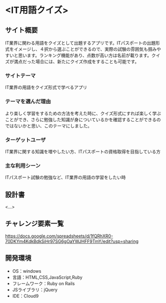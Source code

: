# <IT用語クイズ>

## サイト概要
IT業界に関わる用語をクイズとして出題するアプリです。ITパスポートの出題形式をイメージし、４択から選ぶことができるので、実際の試験の雰囲気も掴みやすいと思います。ランキング機能があり、点数が高い方は名前が載ります。クイズが満点だった場合には、新たにクイズ作成をすることも可能です。

### サイトテーマ
IT業界の用語をクイズ形式で学べるアプリ

### テーマを選んだ理由
より楽しく学習をするための方法を考えた時に、クイズ形式にすれば楽しく学ぶことができ、さらに勉強した知識が身についているかを確認することができるのではないかと思い、このテーマにしました。

### ターゲットユーザ
IT業界に関する知識を増やしたい方、ITパスポートの資格取得を目指している方

### 主な利用シーン
ITパスポート試験の勉強など、IT業界の用語の学習をしたい時

## 設計書
<...>

## チャレンジ要素一覧
<https://docs.google.com/spreadsheets/d/1fQRhXR0-70DKYm4KdkBdkSiHr97SG6gOaYWJHFF9TmY/edit?usp=sharing>

## 開発環境
- OS：windows
- 言語：HTML,CSS,JavaScript,Ruby
- フレームワーク：Ruby on Rails
- JSライブラリ：jQuery
- IDE：Cloud9

